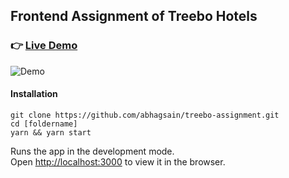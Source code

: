 ## Frontend Assignment of Treebo Hotels

### 👉 [Live Demo](https://treebo.vercel.app/)


![Demo](https://user-images.githubusercontent.com/36589645/101138469-3af1ef80-3636-11eb-8a0e-fec7c5247997.png)

#### Installation

```
git clone https://github.com/abhagsain/treebo-assignment.git
cd [foldername]
yarn && yarn start
```

Runs the app in the development mode.\
Open [http://localhost:3000](http://localhost:3000) to view it in the browser.
